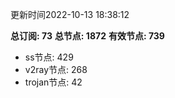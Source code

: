 更新时间2022-10-13 18:38:12

**总订阅: 73**
**总节点: 1872**
**有效节点: 739**
- ss节点: 429
- v2ray节点: 268
- trojan节点: 42
